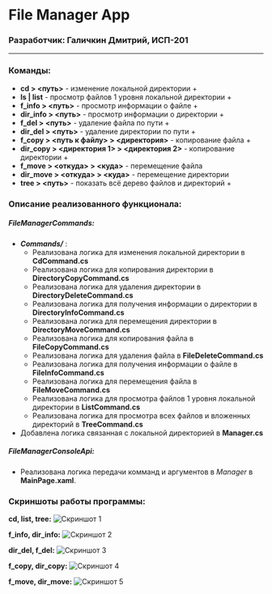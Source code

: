 # File Manager App
### Разработчик: Галичкин Дмитрий, ИСП-201
---
### Команды:
- **cd > <путь>** - изменение локальной директории +
- **ls | list** - просмотр файлов 1 уровня локальной директории +
- **f_info > <путь>** - просмотр информации о файле +
- **dir_info > <путь>** - просмотр информации о директории +
- **f_del > <путь>** - удаление файла по пути + 
- **dir_del > <путь>** - удаление директории по пути +
- **f_copy > <путь к файлу> > <директория>** - копирование файла +
- **dir_copy > <директория 1> > <директория 2>** - копирование директории +
- **f_move > <откуда> > <куда>** - перемещение файла
- **dir_move > <откуда> > <куда>** - перемещение директории
- **tree > <путь>** - показать всё дерево файлов и директорий +
### Описание реализованного функционала:
##### FileManagerCommands:
- ***Commands/*** :
    - Реализована логика для изменения локальной директории в **CdCommand.cs**
    - Реализована логика для копирования директории в **DirectoryCopyCommand.cs**
    - Реализована логика для удаления директории в **DirectoryDeleteCommand.cs**
    - Реализована логика для получения информации о директории в **DirectoryInfoCommand.cs**
    - Реализована логика для перемещения директории в **DirectoryMoveCommand.cs**
    - Реализована логика для копирования файла в **FileCopyCommand.cs**
    - Реализована логика для удаления файла в **FileDeleteCommand.cs**
    - Реализована логика для получения информации о файле в **FileInfoCommand.cs**
    - Реализована логика для перемещения файла в **FileMoveCommand.cs**
    - Реализована логика для просмотра файлов 1 уровня локальной директории в **ListCommand.cs**
    - Реализована логика для просмотра всех файлов и вложенных директорий в **TreeCommand.cs**
- Добавлена логика связанная с локальной директорией в **Manager.cs**
##### FileManagerConsoleApi:
- Реализована логика передачи комманд и аргументов в *Manager* в **MainPage.xaml**.
### Скриншоты работы программы:

**cd, list, tree:**
![Скриншот 1](https://sun7-13.userapi.com/impg/SQgypcOSNb6Bow9KstGTYQBLLoOGQdTVnx2Pbg/Pbx0yhdOrb4.jpg?size=975x498&quality=96&sign=e356b203ef815651f6efc8951dde289e&type=album)

**f_info, dir_info:**
![Скриншот 2](https://sun9-52.userapi.com/impg/Csl6jpYGaQgyNMcuxHaOFgobrvp6Qa8H7i7WLg/-zglQ9qt7nw.jpg?size=975x507&quality=96&sign=dd2f13fcfe569012abc8a3698159b88c&type=album)

**dir_del, f_del:**
![Скриншот 3](https://sun9-50.userapi.com/impg/AwSTPbsOfVQXLPXRbNIgyRx9iMJMmXCQ-yQ0EA/wWIaAhtWFBU.jpg?size=975x500&quality=96&sign=ad2a0f5d7ac37db62a47dbcbcc1c77d9&type=album)

**f_copy, dir_copy:**
![Скриншот 4](https://sun9-84.userapi.com/impg/k0PHeQz6O00e4BX4NzVfo6Ru8LV3L0zXWXimbQ/Gg05xiFnnIc.jpg?size=978x509&quality=96&sign=5a19d79c40a77b66cd512589fb8436cc&type=album)

**f_move, dir_move:**
![Скриншот 5](https://sun9-37.userapi.com/impg/lslt5ZCZhvU97FZXYuA-Nz8Dqofc5Qfr8yaK2Q/YeCBSik9_XQ.jpg?size=977x510&quality=96&sign=c1fe837946d109213e1e81fa7a3988cf&type=album)
